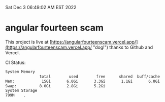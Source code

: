 Sat Dec  3 06:49:02 AM EST 2022

# angular fourteen scam


This project is live at [https://angularfourteenscam.vercel.app/](https://angularfourteenscam.vercel.app/ "dog!") thanks to Github and Vercel.

CI Status: 

```bash
System Memory
               total        used        free      shared  buff/cache   available
Mem:            15Gi       6.0Gi       3.3Gi       1.1Gi       6.0Gi       7.8Gi
Swap:          8.0Gi       2.8Gi       5.2Gi
System Storage
799M	.
```
```bash
